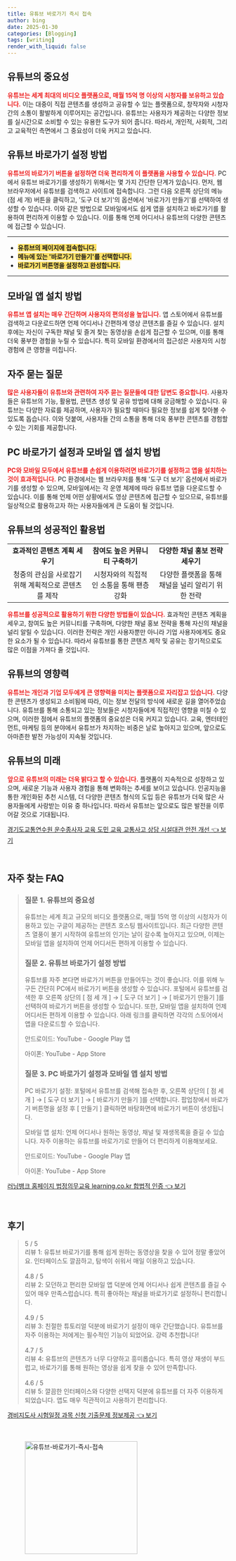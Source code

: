 ```yaml
---
title: 유튜브 바로가기 즉시 접속
author: bing
date: 2025-01-30
categories: [Blogging]
tags: [writing]
render_with_liquid: false
---
```



<h2 id='유튜브의 중요성'>유튜브의 중요성</h2>

<p><b><span style="color: #ee2323;">유튜브는 세계 최대의 비디오 플랫폼으로, 매월 15억 명 이상의 시청자를 보유하고 있습니다.</span></b> 이는 대중이 직접 콘텐츠를 생성하고 공유할 수 있는 플랫폼으로, 창작자와 시청자 간의 소통이 활발하게 이루어지는 공간입니다. 유튜브는 사용자가 제공하는 다양한 정보를 실시간으로 소비할 수 있는 유용한 도구가 되어 줍니다. 따라서, 개인적, 사회적, 그리고 교육적인 측면에서 그 중요성이 더욱 커지고 있습니다.</p>

<h2 id='유튜브 바로가기 설정 방법'>유튜브 바로가기 설정 방법</h2>

<p><b><span style="color: #ee2323;">유튜브의 바로가기 버튼을 설정하면 더욱 편리하게 이 플랫폼을 사용할 수 있습니다.</span></b> PC에서 유튜브 바로가기를 생성하기 위해서는 몇 가지 간단한 단계가 있습니다. 먼저, 웹 브라우저에서 유튜브를 검색하고 사이트에 접속합니다. 그런 다음 오른쪽 상단의 메뉴(점 세 개) 버튼을 클릭하고, '도구 더 보기'의 옵션에서 '바로가기 만들기'를 선택하여 생성할 수 있습니다. 이와 같은 방법으로 모바일에서도 쉽게 앱을 설치하고 바로가기를 활용하여 편리하게 이용할 수 있습니다. 이를 통해 언제 어디서나 유튜브의 다양한 콘텐츠에 접근할 수 있습니다.</p>

<hr />

<ul>
    <li><b><span style="background-color: #ffe066;">유튜브의 페이지에 접속합니다.</span></b></li>
    <li><b><span style="background-color: #ffe066;">메뉴에 있는 '바로가기 만들기'를 선택합니다.</span></b></li>
    <li><b><span style="background-color: #ffe066;">바로가기 버튼명을 설정하고 완성합니다.</span></b></li>
</ul>

<hr />

<h2 id='모바일 앱 설치 방법'>모바일 앱 설치 방법</h2>

<p><b><span style="color: #ee2323;">유튜브 앱 설치는 매우 간단하며 사용자의 편의성을 높입니다.</span></b> 앱 스토어에서 유튜브를 검색하고 다운로드하면 언제 어디서나 간편하게 영상 콘텐츠를 즐길 수 있습니다. 설치 후에는 자신이 구독한 채널 및 즐겨 찾는 동영상을 손쉽게 접근할 수 있으며, 이를 통해 더욱 풍부한 경험을 누릴 수 있습니다. 특히 모바일 환경에서의 접근성은 사용자의 시청 경험에 큰 영향을 미칩니다.</p>

<h2 id='자주 묻는 질문'>자주 묻는 질문</h2>

<p><b><span style="color: #ee2323;">많은 사용자들이 유튜브와 관련하여 자주 묻는 질문들에 대한 답변도 중요합니다.</span></b> 사용자들은 유튜브의 기능, 활용법, 콘텐츠 생성 및 공유 방법에 대해 궁금해할 수 있습니다. 유튜브는 다양한 자료를 제공하며, 사용자가 필요할 때마다 필요한 정보를 쉽게 찾아볼 수 있도록 돕습니다. 이와 덧붙여, 사용자들 간의 소통을 통해 더욱 풍부한 콘텐츠를 경험할 수 있는 기회를 제공합니다.</p>

<h2 id='PC 바로가기 설정과 모바일 앱 설치 방법'>PC 바로가기 설정과 모바일 앱 설치 방법</h2>

<p><b><span style="color: #ee2323;">PC와 모바일 모두에서 유튜브를 손쉽게 이용하려면 바로가기를 설정하고 앱을 설치하는 것이 효과적입니다.</span></b> PC 환경에서는 웹 브라우저를 통해 '도구 더 보기' 옵션에서 바로가기를 생성할 수 있으며, 모바일에서는 각 운영 체제에 따라 유튜브 앱을 다운로드할 수 있습니다. 이를 통해 언제 어떤 상황에서도 영상 콘텐츠에 접근할 수 있으므로, 유튜브를 일상적으로 활용하고자 하는 사용자들에게 큰 도움이 될 것입니다.</p>

<h2 id='유튜브의 성공적인 활용법'>유튜브의 성공적인 활용법</h2>

<table>
    <tr>
        <td style="text-align: center; height: 17px;"><b>효과적인 콘텐츠 계획 세우기</b></td>
        <td style="text-align: center; height: 17px;"><b>참여도 높은 커뮤니티 구축하기</b></td>
        <td style="text-align: center; height: 17px;"><b>다양한 채널 홍보 전략 세우기</b></td>
    </tr>
    <tr>
        <td style="text-align: center; height: 17px;">청중의 관심을 사로잡기 위해 계획적으로 콘텐츠를 제작</td>
        <td style="text-align: center; height: 17px;">시청자와의 직접적인 소통을 통해 팬층 강화</td>
        <td style="text-align: center; height: 17px;">다양한 플랫폼을 통해 채널을 널리 알리기 위한 전략</td>
    </tr>
</table>

<p><b><span style="color: #ee2323;">유튜브를 성공적으로 활용하기 위한 다양한 방법들이 있습니다.</span></b> 효과적인 콘텐츠 계획을 세우고, 참여도 높은 커뮤니티를 구축하며, 다양한 채널 홍보 전략을 통해 자신의 채널을 널리 알릴 수 있습니다. 이러한 전략은 개인 사용자뿐만 아니라 기업 사용자에게도 중요한 요소가 될 수 있습니다. 따라서 유튜브를 통한 콘텐츠 제작 및 공유는 장기적으로도 많은 이점을 가져다 줄 것입니다.</p>

<h2 id='유튜브의 영향력'>유튜브의 영향력</h2>

<p><b><span style="color: #ee2323;">유튜브는 개인과 기업 모두에게 큰 영향력을 미치는 플랫폼으로 자리잡고 있습니다.</span></b> 다양한 콘텐츠가 생성되고 소비됨에 따라, 이는 정보 전달의 방식에 새로운 길을 열어주었습니다. 유튜브를 통해 소통되고 있는 정보들은 시청자들에게 직접적인 영향을 미칠 수 있으며, 이러한 점에서 유튜브의 플랫폼의 중요성은 더욱 커지고 있습니다. 교육, 엔터테인먼트, 마케팅 등의 분야에서 유튜브가 차지하는 비중은 날로 높아지고 있으며, 앞으로도 아마존한 발전 가능성이 지속될 것입니다.</p>

<h2 id='유튜브의 미래'>유튜브의 미래</h2>

<p><b><span style="color: #ee2323;">앞으로 유튜브의 미래는 더욱 밝다고 할 수 있습니다.</span></b> 플랫폼이 지속적으로 성장하고 있으며, 새로운 기능과 사용자 경험을 통해 변화하는 추세를 보이고 있습니다. 인공지능을 통한 개인화된 추천 시스템, 더 다양한 콘텐츠 형식의 도입 등은 유튜브가 더욱 많은 사용자들에게 사랑받는 이유 중 하나입니다. 따라서 유튜브는 앞으로도 많은 발전을 이루어갈 것으로 기대됩니다.</p>


<p><a class="click-button" title="경기도교통연수원 운수종사자 교육 도민 교육 교통사고 상담 시설대관 안전 개선" href="https://greenforu.github.io/posts/%EA%B2%BD%EA%B8%B0%EB%8F%84%EA%B5%90%ED%86%B5%EC%97%B0%EC%88%98%EC%9B%90-%EC%9A%B4%EC%88%98%EC%A2%85%EC%82%AC%EC%9E%90-%EA%B5%90%EC%9C%A1-%EB%8F%84%EB%AF%BC-%EA%B5%90%EC%9C%A1-%EA%B5%90%ED%86%B5%EC%82%AC%EA%B3%A0-%EC%83%81%EB%8B%B4-%EC%8B%9C%EC%84%A4%EB%8C%80%EA%B4%80-%EC%95%88%EC%A0%84-%EA%B0%9C%EC%84%A0/" rel="dofollow">경기도교통연수원 운수종사자 교육 도민 교육 교통사고 상담 시설대관 안전 개선 👈 보기</a></p><br>
<h2 id='자주_찾는_FAQ'>자주 찾는 FAQ</h2>
<div itemscope="" itemtype="https://schema.org/FAQPage"> 
<blockquote> 
<div itemscope="" itemprop="mainEntity" itemtype="https://schema.org/Question"> 
<h3 itemprop="name">질문 1. 유튜브의 중요성</h3> 
<div itemscope="" itemprop="acceptedAnswer" itemtype="https://schema.org/Answer"> 
<span itemprop="text"> 
<p>유튜브는 세계 최고 규모의 비디오 플랫폼으로, 매월 15억 명 이상의 시청자가 이용하고 있는 구글이 제공하는 콘텐츠 호스팅 웹사이트입니다. 최근 다양한 콘텐츠 열풍이 불기 시작하여 유튜브의 인기는 날이 갈수록 높아지고 있으며, 이제는 모바일 앱을 설치하여 언제 어디서든 편하게 이용할 수 있습니다.</p> 
</span> 
</div> 
</div> 

<div itemscope="" itemprop="mainEntity" itemtype="https://schema.org/Question"> 
<h3 itemprop="name">질문 2. 유튜브 바로가기 설정 방법</h3> 
<div itemscope="" itemprop="acceptedAnswer" itemtype="https://schema.org/Answer"> 
<span itemprop="text"> 
<p>유튜브를 자주 본다면 바로가기 버튼을 만들어두는 것이 좋습니다. 이를 위해 누구든 간단히 PC에서 바로가기 버튼을 생성할 수 있습니다. 포털에서 유튜브를 검색한 후 오른쪽 상단의 [ 점 세 개 ] → [ 도구 더 보기 ] → [ 바로가기 만들기 ]를 선택하여 바로가기 버튼을 생성할 수 있습니다. 또한, 모바일 앱을 설치하여 언제 어디서든 편하게 이용할 수 있습니다. 아래 링크를 클릭하면 각각의 스토어에서 앱을 다운로드할 수 있습니다.</p>
<p>안드로이드: YouTube - Google Play 앱</p>
<p>아이폰: YouTube - App Store</p>
</span> 
</div> 
</div> 

<div itemscope="" itemprop="mainEntity" itemtype="https://schema.org/Question"> 
<h3 itemprop="name">질문 3. PC 바로가기 설정과 모바일 앱 설치 방법</h3> 
<div itemscope="" itemprop="acceptedAnswer" itemtype="https://schema.org/Answer"> 
<span itemprop="text"> 
<p>PC 바로가기 설정: 포털에서 유튜브를 검색해 접속한 후, 오른쪽 상단의 [ 점 세 개 ] → [ 도구 더 보기 ] → [ 바로가기 만들기 ]를 선택합니다. 팝업창에서 바로가기 버튼명을 설정 후 [ 만들기 ] 클릭하면 바탕화면에 바로가기 버튼이 생성됩니다.</p>
<p>모바일 앱 설치: 언제 어디서나 원하는 동영상, 채널 및 재생목록을 즐길 수 있습니다. 자주 이용하는 유튜브를 바로가기로 만들어 더 편리하게 이용해보세요.</p>
<p>안드로이드: YouTube - Google Play 앱</p>
<p>아이폰: YouTube - App Store</p>
</span> 
</div> 
</div> 
</blockquote> 
</div>
<p><a class="click-button" title="러닝뱅크 홈페이지 법정의무교육 learning.co.kr 합법적 인증" href="https://greenforu.github.io/posts/%EB%9F%AC%EB%8B%9D%EB%B1%85%ED%81%AC-%ED%99%88%ED%8E%98%EC%9D%B4%EC%A7%80-%EB%B2%95%EC%A0%95%EC%9D%98%EB%AC%B4%EA%B5%90%EC%9C%A1-learning.co.kr-%ED%95%A9%EB%B2%95%EC%A0%81-%EC%9D%B8%EC%A6%9D/" rel="dofollow">러닝뱅크 홈페이지 법정의무교육 learning.co.kr 합법적 인증 👈 보기</a></p><br>
<h2 id='후기'>후기</h2>
<div itemscope itemtype="https://schema.org/Product">
  <blockquote>
  <div itemprop="review" itemscope itemtype="https://schema.org/Review">
      <div itemprop="reviewRating" itemscope itemtype="https://schema.org/Rating"> <span itemprop="ratingValue">5</span> / <span itemprop="bestRating">5</span> </div>
      <span itemprop="reviewBody">리뷰 1: 유튜브 바로가기를 통해 쉽게 원하는 동영상을 찾을 수 있어 정말 좋았어요. 인터페이스도 깔끔하고, 탐색이 쉬워서 매일 이용하고 있습니다.</span>
  </div>
  <br>
  <div itemprop="review" itemscope itemtype="https://schema.org/Review">
      <div itemprop="reviewRating" itemscope itemtype="https://schema.org/Rating"> <span itemprop="ratingValue">4.8</span> / <span itemprop="bestRating">5</span> </div>
      <span itemprop="reviewBody">리뷰 2: 모던하고 편리한 모바일 앱 덕분에 언제 어디서나 쉽게 콘텐츠를 즐길 수 있어 매우 만족스럽습니다. 특히 좋아하는 채널을 바로가기로 설정하니 편리합니다.</span>
  </div>
  <br>
  <div itemprop="review" itemscope itemtype="https://schema.org/Review">
      <div itemprop="reviewRating" itemscope itemtype="https://schema.org/Rating"> <span itemprop="ratingValue">4.9</span> / <span itemprop="bestRating">5</span> </div>
      <span itemprop="reviewBody">리뷰 3: 친절한 튜토리얼 덕분에 바로가기 설정이 매우 간단했습니다. 유튜브를 자주 이용하는 저에게는 필수적인 기능이 되었어요. 강력 추천합니다!</span>
  </div>
  <br>
  <div itemprop="review" itemscope itemtype="https://schema.org/Review">
      <div itemprop="reviewRating" itemscope itemtype="https://schema.org/Rating"> <span itemprop="ratingValue">4.7</span> / <span itemprop="bestRating">5</span> </div>
      <span itemprop="reviewBody">리뷰 4: 유튜브의 콘텐츠가 너무 다양하고 흥미롭습니다. 특히 영상 재생이 부드럽고, 바로가기를 통해 원하는 영상을 쉽게 찾을 수 있어 만족합니다.</span>
  </div>
  <br>
  <div itemprop="review" itemscope itemtype="https://schema.org/Review">
      <div itemprop="reviewRating" itemscope itemtype="https://schema.org/Rating"> <span itemprop="ratingValue">4.6</span> / <span itemprop="bestRating">5</span> </div>
      <span itemprop="reviewBody">리뷰 5: 깔끔한 인터페이스와 다양한 선택지 덕분에 유튜브를 더 자주 이용하게 되었습니다. 앱도 매우 직관적이고 사용하기 편리합니다.</span>
  </div>
  </blockquote>
</div>
<p><a class="click-button" title="경비지도사 시험일정 과목 신청 기출문제 정보제공" href="https://greenforu.github.io/posts/%EA%B2%BD%EB%B9%84%EC%A7%80%EB%8F%84%EC%82%AC-%EC%8B%9C%ED%97%98%EC%9D%BC%EC%A0%95-%EA%B3%BC%EB%AA%A9-%EC%8B%A0%EC%B2%AD-%EA%B8%B0%EC%B6%9C%EB%AC%B8%EC%A0%9C-%EC%A0%95%EB%B3%B4%EC%A0%9C%EA%B3%B5/" rel="dofollow">경비지도사 시험일정 과목 신청 기출문제 정보제공 👈 보기</a></p><br>
<figure class="image"><img src="https://greenforu.github.io/assets/img/thumbnail/유튜브-바로가기-즉시-접속.webp" alt="유튜브-바로가기-즉시-접속" width="256" height="256"></figure>
